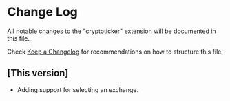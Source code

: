 # Change Log
All notable changes to the "cryptoticker" extension will be documented in this file.

Check [Keep a Changelog](http://keepachangelog.com/) for recommendations on how to structure this file.

## [This version]
- Adding support for selecting an exchange. 